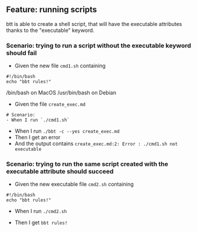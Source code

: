 ## Feature: running scripts

btt is able to create a shell script, that will have the executable attributes thanks to the "executable" keyword.
  
### Scenario: trying to run a script without the executable keyword should fail

- Given the new file `cmd1.sh` containing
~~~
#!/bin/bash
echo "bbt rules!"
~~~

/bin/bash on MacOS
/usr/bin/bash on Debian

- Given the file `create_exec.md` 
~~~
# Scenario:
- When I run `./cmd1.sh`
~~~

- When I run `./bbt -c --yes create_exec.md`
- Then I get an error
- And  the output contains `create_exec.md:2: Error : ./cmd1.sh not executable`

### Scenario: trying to run the same script created with the executable attribute should succeed

- Given the new executable file `cmd2.sh` containing
~~~
#!/bin/bash
echo "bbt rules!"
~~~

- When I run `./cmd2.sh`

- Then I get `bbt rules!`
